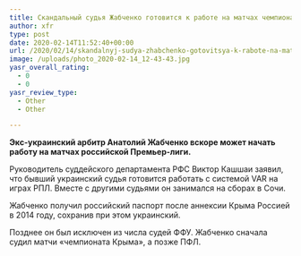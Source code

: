 ```yaml
---
title: Скандальный судья Жабченко готовится к работе на матчах чемпионата России
author: xfr
type: post
date: 2020-02-14T11:52:40+00:00
url: /2020/02/14/skandalnyj-sudya-zhabchenko-gotovitsya-k-rabote-na-matchah-chempionata-rossii/
image: /uploads/photo_2020-02-14_12-43-43.jpg
yasr_overall_rating:
  - 0
  - 0
yasr_review_type:
  - Other
  - Other

---
```

**Экс-украинский арбитр Анатолий Жабченко вскоре может начать работу на матчах российской Премьер-лиги.**

Руководитель суддейского департамента РФС Виктор Кашшаи заявил, что бывший украинский судья готовится работать с системой VAR на играх РПЛ. Вместе с другими судьями он занимался на сборах в Сочи.

Жабченко получил российский паспорт после аннексии Крыма Россией в 2014 году, сохранив при этом украинский.

Позднее он был исключен из числа судей ФФУ. Жабченко сначала судил матчи «чемпионата Крыма», а позже ПФЛ.
